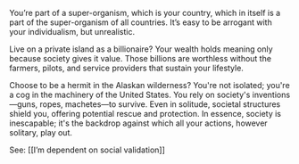 You’re part of a super-organism, which is your country, which in itself is a part of the super-organism of all countries. It’s easy to be arrogant with your individualism, but unrealistic.  

Live on a private island as a billionaire? Your wealth holds meaning only because society gives it value. Those billions are worthless without the farmers, pilots, and service providers that sustain your lifestyle.

Choose to be a hermit in the Alaskan wilderness? You're not isolated; you're a cog in the machinery of the United States. You rely on society's inventions—guns, ropes, machetes—to survive. Even in solitude, societal structures shield you, offering potential rescue and protection. In essence, society is inescapable; it's the backdrop against which all your actions, however solitary, play out.

See: [[I’m dependent on social validation]]